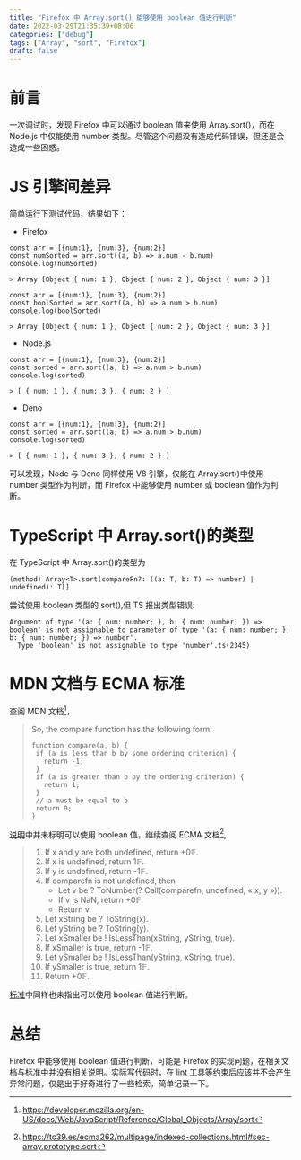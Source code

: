 ```yaml
---
title: "Firefox 中 Array.sort() 能够使用 boolean 值进行判断"
date: 2022-03-29T21:35:39+08:00
categories: ["debug"]
tags: ["Array", "sort", "Firefox"]
draft: false
---
```


# 前言

一次调试时，发现 Firefox 中可以通过 boolean 值来使用 Array.sort()，而在 Node.js 中仅能使用 number 类型。尽管这个问题没有造成代码错误，但还是会造成一些困惑。

# JS 引擎间差异

简单运行下测试代码，结果如下：

- Firefox

```
const arr = [{num:1}, {num:3}, {num:2}]
const numSorted = arr.sort((a, b) => a.num - b.num)
console.log(numSorted)

> Array [Object { num: 1 }, Object { num: 2 }, Object { num: 3 }]
```

```
const arr = [{num:1}, {num:3}, {num:2}]
const boolSorted = arr.sort((a, b) => a.num > b.num)
console.log(boolSorted)

> Array [Object { num: 1 }, Object { num: 2 }, Object { num: 3 }]
```

- Node.js

```
const arr = [{num:1}, {num:3}, {num:2}]
const sorted = arr.sort((a, b) => a.num > b.num)
console.log(sorted)

> [ { num: 1 }, { num: 3 }, { num: 2 } ]
```

- Deno

```
const arr = [{num:1}, {num:3}, {num:2}]
const sorted = arr.sort((a, b) => a.num > b.num)
console.log(sorted)

> [ { num: 1 }, { num: 3 }, { num: 2 } ]
```

可以发现，Node 与 Deno 同样使用 V8 引擎，仅能在 Array.sort()中使用 number 类型作为判断，而 Firefox 中能够使用 number 或 boolean 值作为判断。

# TypeScript 中 Array.sort()的类型

在 TypeScript 中 Array.sort()的类型为

```
(method) Array<T>.sort(compareFn?: ((a: T, b: T) => number) | undefined): T[]
```

尝试使用 boolean 类型的 sort(),但 TS 报出类型错误:

```
Argument of type '(a: { num: number; }, b: { num: number; }) => boolean' is not assignable to parameter of type '(a: { num: number; }, b: { num: number; }) => number'.
  Type 'boolean' is not assignable to type 'number'.ts(2345)
```

# MDN 文档与 ECMA 标准

查阅 MDN 文档[^mdn]，

> So, the compare function has the following form:
>
> ```
> function compare(a, b) {
>  if (a is less than b by some ordering criterion) {
>    return -1;
>  }
>  if (a is greater than b by the ordering criterion) {
>    return 1;
>  }
>  // a must be equal to b
>  return 0;
> }
> ```

[说明](https://developer.mozilla.org/en-US/docs/Web/JavaScript/Reference/Global_Objects/Array/sort#description)中并未标明可以使用 boolean 值，继续查阅 ECMA 文档[^ecma],

> 1.  If x and y are both undefined, return +0𝔽.
> 1.  If x is undefined, return 1𝔽.
> 1.  If y is undefined, return -1𝔽.
> 1.  If comparefn is not undefined, then
>     - Let v be ? ToNumber(? Call(comparefn, undefined, « x, y »)).
>     - If v is NaN, return +0𝔽.
>     - Return v.
> 1.  Let xString be ? ToString(x).
> 1.  Let yString be ? ToString(y).
> 1.  Let xSmaller be ! IsLessThan(xString, yString, true).
> 1.  If xSmaller is true, return -1𝔽.
> 1.  Let ySmaller be ! IsLessThan(yString, xString, true).
> 1.  If ySmaller is true, return 1𝔽.
> 1.  Return +0𝔽.

[标准](https://tc39.es/ecma262/multipage/indexed-collections.html#sec-array.prototype.sort)中同样也未指出可以使用 boolean 值进行判断。

# 总结

Firefox 中能够使用 boolean 值进行判断，可能是 Firefox 的实现问题，在相关文档与标准中并没有相关说明。实际写代码时，在 lint 工具等约束后应该并不会产生异常问题，仅是出于好奇进行了一些检索，简单记录一下。

[^mdn]: https://developer.mozilla.org/en-US/docs/Web/JavaScript/Reference/Global_Objects/Array/sort
[^ecma]: https://tc39.es/ecma262/multipage/indexed-collections.html#sec-array.prototype.sort
